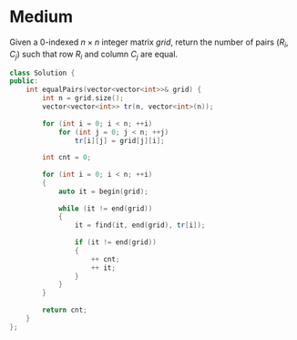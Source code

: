 # Medium

Given a 0-indexed $n \times n$ integer matrix $grid$, return the number of pairs $(R_i, C_j)$ such that row $R_i$ and column $C_j$ are equal.

```cpp
class Solution {
public:
    int equalPairs(vector<vector<int>>& grid) {
        int n = grid.size();
        vector<vector<int>> tr(n, vector<int>(n));
        
        for (int i = 0; i < n; ++i)
            for (int j = 0; j < n; ++j)
                tr[i][j] = grid[j][i];
        
        int cnt = 0;
        
        for (int i = 0; i < n; ++i)
        {
            auto it = begin(grid);
            
            while (it != end(grid))
            {
                it = find(it, end(grid), tr[i]);
                
                if (it != end(grid))
                {
                    ++ cnt;
                    ++ it;
                }
            }
        }
        
        return cnt;
    }
};
```
